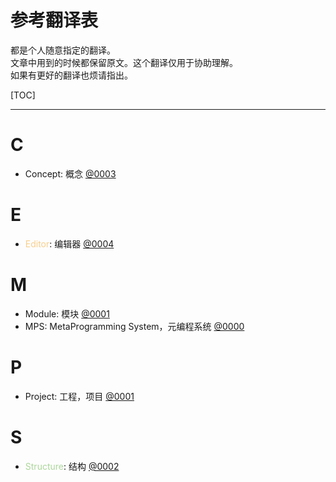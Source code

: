 # 参考翻译表

都是个人随意指定的翻译。  
文章中用到的时候都保留原文。这个翻译仅用于协助理解。  
如果有更好的翻译也烦请指出。
<!-- 刚刚开始写 0002 的我发现，现在恰好有三个开头就是 MPS，而且是按顺序的。 -->

[TOC]

---

# C

- <a id="concept">Concept</a>: 概念 [@0003](0003-Structure-Elementary.md)

# E

- <a id="editor"><span style="color: rgb(248, 207, 139)">Editor</span></a>: 编辑器 [@0004](0004-Editor-Elementary.md)

# M

- <a id="module">Module</a>: 模块 [@0001](0001-Basics_Of_JetBrains_MPS.md)
- <a id="mps">MPS</a>: MetaProgramming System，元编程系统 [@0000](0000-Intro.md)

# P

- <a id="project">Project</a>: 工程，项目 [@0001](0001-Basics_Of_JetBrains_MPS.md)

# S

- <a id="structure"><span style="color: rgb(172, 215, 155)">Structure</span></a>: 结构 [@0002](0002-Structure-Preparation.md)